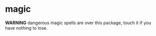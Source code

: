 # magic

__WARNING__ dangerous magic spells are over this package, touch it if you have
nothing to lose.
